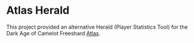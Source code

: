 # Atlas Herald

This project provided an alternative Herald (Player Statistics Tool) for the Dark Age of Camelot Freeshard [Atlas](https://www.atlasfreeshard.com/).
